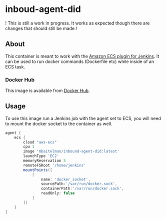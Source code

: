 # inboud-agent-did

! This is still a work in progress. It works as expected though there are changes that should still be made.!

## About

This container is meant to work with the [Amazon ECS plugin for Jenkins](https://plugins.jenkins.io/amazon-ecs/). It can be used to run docker commands (Dockerfile etc) while inside of an ECS task. 

### Docker Hub
This image is available from [Docker Hub](https://hub.docker.com/r/mbaitelman/inbound-agent-did).

## Usage

To use this image run a Jenkins job with the agent set to ECS, you will need to mount the docker socket to the container as well. 

```groovy
agent {
    ecs {
        cloud "aws-ecs"
        cpu 1
        image 'mbaitelman/inbound-agent-did:latest'
        launchType 'EC2'
        memoryReservation 5
        remoteFSRoot '/home/jenkins'
        mountPoints([
            [
                name: 'docker_socket', 
                sourcePath:'/var/run/docker.sock', 
                containerPath:'/var/run/docker.sock',
                readOnly: false
            ]
        ])
    }
}
```

